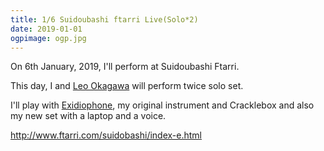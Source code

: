 ```yaml
---
title: 1/6 Suidoubashi ftarri Live(Solo*2)
date: 2019-01-01
ogpimage: ogp.jpg
---
```


On 6th January, 2019, I'll perform at Suidoubashi Ftarri.

This day, I and [Leo Okagawa](https://prtcll.tumblr.com) will perform twice solo set.

I'll play with [Exidiophone](../works/exidiophone), my original instrument and Cracklebox and also my new set with a laptop and a voice.

http://www.ftarri.com/suidobashi/index-e.html

